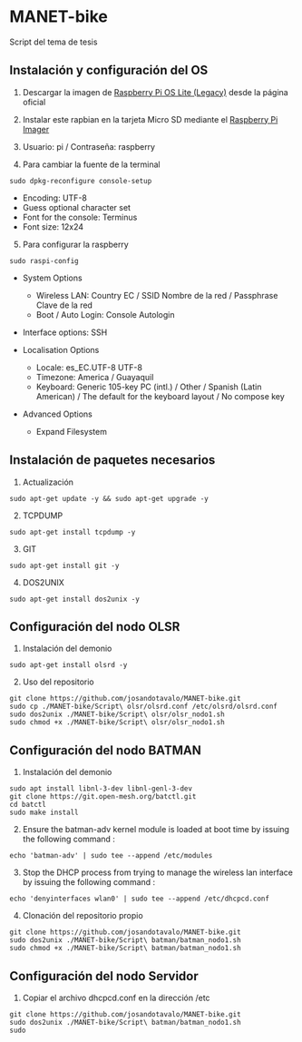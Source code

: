 # MANET-bike
Script del tema de tesis

## Instalación y configuración del OS
1. Descargar la imagen de [Raspberry Pi OS Lite (Legacy)](https://www.raspberrypi.com/software/operating-systems/) desde la página oficial

2. Instalar este rapbian en la tarjeta Micro SD mediante el [Raspberry Pi Imager](https://www.raspberrypi.com/software/)

3. Usuario: pi / Contraseña: raspberry

4. Para cambiar la fuente de la terminal
```
sudo dpkg-reconfigure console-setup
```
- Encoding: UTF-8
- Guess optional character set
- Font for the console: Terminus
- Font size: 12x24

5. Para configurar la raspberry
```
sudo raspi-config
```

- System Options
  - Wireless LAN: Country EC / SSID Nombre de la red / Passphrase Clave de la red
  - Boot / Auto Login: Console Autologin
  
- Interface options: SSH

- Localisation Options
  - Locale: es_EC.UTF-8 UTF-8
  - Timezone: America / Guayaquil
  - Keyboard: Generic 105-key PC (intl.) / Other / Spanish (Latin American) / The default for the keyboard layout / No compose key

- Advanced Options
  - Expand Filesystem

## Instalación de paquetes necesarios
1. Actualización
```
sudo apt-get update -y && sudo apt-get upgrade -y
```

2. TCPDUMP
```
sudo apt-get install tcpdump -y
```

3. GIT
```
sudo apt-get install git -y
```

4. DOS2UNIX
```
sudo apt-get install dos2unix -y
```

## Configuración del nodo OLSR
1. Instalación del demonio
```
sudo apt-get install olsrd -y
```

2. Uso del repositorio
```
git clone https://github.com/josandotavalo/MANET-bike.git
sudo cp ./MANET-bike/Script\ olsr/olsrd.conf /etc/olsrd/olsrd.conf
sudo dos2unix ./MANET-bike/Script\ olsr/olsr_nodo1.sh
sudo chmod +x ./MANET-bike/Script\ olsr/olsr_nodo1.sh
```

## Configuración del nodo BATMAN
1. Instalación del demonio
```
sudo apt install libnl-3-dev libnl-genl-3-dev
git clone https://git.open-mesh.org/batctl.git
cd batctl
sudo make install
```

2. Ensure the batman-adv kernel module is loaded at boot time by issuing the following command :
```
echo 'batman-adv' | sudo tee --append /etc/modules
```

3. Stop the DHCP process from trying to manage the wireless lan interface by issuing the following command :
```
echo 'denyinterfaces wlan0' | sudo tee --append /etc/dhcpcd.conf
```

4. Clonación del repositorio propio
```
git clone https://github.com/josandotavalo/MANET-bike.git
sudo dos2unix ./MANET-bike/Script\ batman/batman_nodo1.sh
sudo chmod +x ./MANET-bike/Script\ batman/batman_nodo1.sh
```
## Configuración del nodo Servidor
1. Copiar el archivo dhcpcd.conf en la dirección /etc
```
git clone https://github.com/josandotavalo/MANET-bike.git
sudo dos2unix ./MANET-bike/Script\ batman/batman_nodo1.sh
sudo
```
